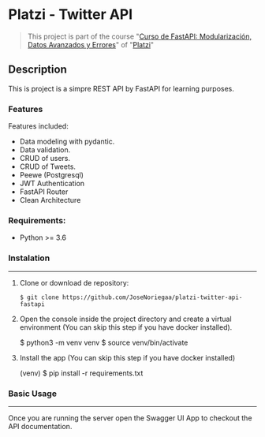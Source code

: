 # Platzi - Twitter API

>This project is part of the course "[Curso de FastAPI: Modularización, Datos Avanzados y Errores](https://platzi.com/cursos/fastapi-modularizacion-datos/ "Curso de FastAPI: Modularización, Datos Avanzados y Errores")" of "[Platzi](https://platzi.com/ "Platzi")"

## Description

This is project is a simpre REST API by FastAPI for learning purposes.

### Features

Features included:

- Data modeling with pydantic.
- Data validation.
- CRUD of users.
- CRUD of Tweets.
- Peewe (Postgresql)
- JWT Authentication
- FastAPI Router
- Clean Architecture

### Requirements:

- Python >= 3.6

### Instalation
---
1. Clone or download de repository:

   `$ git clone https://github.com/JoseNoriegaa/platzi-twitter-api-fastapi`

2. Open the console inside the project directory and create a virtual environment (You can skip this step if you have docker installed).

   $ python3 -m venv venv
   $ source venv/bin/activate

3. Install the app (You can skip this step if you have docker installed)

   (venv) $ pip install -r requirements.txt

### Basic Usage

---

Once you are running the server open the Swagger UI App to checkout the API documentation.
